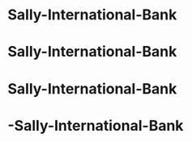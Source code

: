 # Sally-International-Bank
# Sally-International-Bank
# Sally-International-Bank
# -Sally-International-Bank
